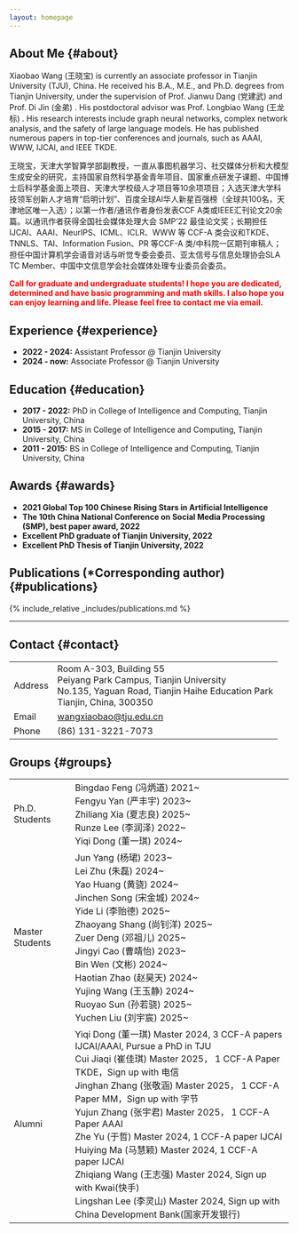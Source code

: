 ```yaml
---
layout: homepage
---
```


## About Me {#about}

Xiaobao Wang (王晓宝) is currently an associate professor in Tianjin University (TJU), China. He received his B.A., M.E., and Ph.D. degrees from Tianjin University, under the supervision of Prof. Jianwu Dang (党建武) and Prof. Di Jin (金弟) . His postdoctoral advisor was Prof. Longbiao Wang (王龙标) . His research interests include graph neural networks, complex network analysis, and the safety of large language models. He has published numerous papers in top-tier conferences and journals, such as AAAI, WWW, IJCAI, and IEEE TKDE.

王晓宝，天津大学智算学部副教授，一直从事图机器学习、社交媒体分析和大模型生成安全的研究，主持国家自然科学基金青年项目、国家重点研发子课题、中国博士后科学基金面上项目、天津大学校级人才项目等10余项项目；入选天津大学科技领军创新人才培育“启明计划”、百度全球Al华人新星百强榜（全球共100名，天津地区唯一入选）；以第一作者/通讯作者身份发表CCF A类或IEEE汇刊论文20余篇。以通讯作者获得全国社会媒体处理大会 SMP’22 最佳论文奖；长期担任 IJCAI、AAAI、NeurIPS、ICML、ICLR、WWW 等 CCF-A 类会议和TKDE、TNNLS、TAI、Information Fusion、PR 等CCF-A 类/中科院一区期刊审稿人；担任中国计算机学会语音对话与听觉专委会委员、亚太信号与信息处理协会SLA TC Member、中国中文信息学会社会媒体处理专业委员会委员。  

<strong style="color:red">Call for graduate and undergraduate students! I hope you are dedicated, determined and have basic programming and math skills. I also hope you can enjoy learning and life. Please feel free to contact me via email.</strong>


## Experience {#experience}

- **2022 - 2024:** Assistant Professor @ Tianjin University
- **2024 - now:** Associate Professor @ Tianjin University


## Education {#education}

- **2017 - 2022:** PhD in College of Intelligence and Computing, Tianjin University, China
- **2015 - 2017:** MS in College of Intelligence and Computing, Tianjin University, China
- **2011 - 2015:** BS in College of Intelligence and Computing, Tianjin University, China


## Awards {#awards}
- **2021 Global Top 100 Chinese Rising Stars in Artificial Intelligence** 
- **The 10th China National Conference on Social Media Processing (SMP), best paper award, 2022**
- **Excellent PhD graduate of Tianjin University, 2022**
- **Excellent PhD Thesis of Tianjin University, 2022**


## Publications (*Corresponding author) {#publications}
{% include_relative _includes/publications.md %}


----
## Contact {#contact}

<table class="contact-info">
  <tr>
    <td class="label"><i class="fa fa-map-marker"></i>  Address</td>
    <td>
      Room A-303, Building 55<br>
      Peiyang Park Campus, Tianjin University<br>
      No.135, Yaguan Road, Tianjin Haihe Education Park<br>
      Tianjin, China, 300350
    </td>
  </tr>
  <tr>
    <td class="label"><i class="fa fa-envelope"></i>  Email</td>
    <td><a href="mailto:wangxiaobao@tju.edu.cn">wangxiaobao@tju.edu.cn</a></td>
  </tr>
  <tr>
    <td class="label"><i class="fa fa-phone"></i>  Phone</td>
    <td>(86) 131-3221-7073</td>
  </tr>
</table>



## Groups {#groups}

<table class="contact-info">
  <tr>
      <td class="label">Ph.D. Students</td>
      <td>
          <div class="student-columns">
              <div class="student-column">
                  <div class="student-item">
                      <span class="student-name">Bingdao Feng (冯炳道)</span>
                      <span class="student-year">2021~</span>
                  </div>
                  <div class="student-item">
                      <span class="student-name">Fengyu Yan (严丰宇)</span>
                      <span class="student-year">2023~</span>
                  </div>
                  <div class="student-item">
                      <span class="student-name">Zhiliang Xia (夏志良)</span>
                      <span class="student-year">2025~</span>
                  </div>
              </div>
              <div class="student-column">
                  <div class="student-item">
                      <span class="student-name">Runze Lee (李润泽)</span>
                      <span class="student-year">2022~</span>
                  </div>
                  <div class="student-item">
                      <span class="student-name">Yiqi Dong (董一琪)</span>
                      <span class="student-year">2024~</span>
                 </div>
              </div>
          </div>
      </td>       
  </tr>
  <tr>
      <td class="label">Master Students</td>
      <td>
          <div class="student-columns">
              <div class="student-column">
                  <div class="student-item">
                      <span class="student-name">Jun Yang (杨珺)</span>
                      <span class="student-year">2023~</span>
                  </div>
                  <div class="student-item">
                      <span class="student-name">Lei Zhu (朱磊)</span>
                      <span class="student-year">2024~</span>
                  </div>
                  <div class="student-item">
                      <span class="student-name">Yao Huang (黄骁)</span>
                      <span class="student-year">2024~</span>
                  </div>
                  <div class="student-item">
                      <span class="student-name">Jinchen Song (宋金城)</span>
                      <span class="student-year">2024~</span>
                  </div>
                  <div class="student-item">
                      <span class="student-name">Yide Li (李贻德)</span>
                      <span class="student-year">2025~</span>
                  </div>
                  <div class="student-item">
                      <span class="student-name">Zhaoyang Shang (尚钊洋)</span>
                      <span class="student-year">2025~</span>
                  </div>
                  <div class="student-item">
                      <span class="student-name">Zuer Deng (邓祖儿)</span>
                      <span class="student-year">2025~</span>
                  </div>
              </div>
              <div class="student-column">
                  <div class="student-item">
                      <span class="student-name">Jingyi Cao (曹靖怡)</span>
                      <span class="student-year">2023~</span>
                  </div>
                  <div class="student-item">
                      <span class="student-name">Bin Wen (文彬)</span>
                      <span class="student-year">2024~</span>
                  </div>
                  <div class="student-item">
                      <span class="student-name">Haotian Zhao (赵昊天)</span>
                      <span class="student-year">2024~</span>
                  </div>
                  <div class="student-item">
                      <span class="student-name">Yujing Wang (王玉静)</span>
                      <span class="student-year">2024~</span>
                  </div>
                  <div class="student-item">
                      <span class="student-name">Ruoyao Sun (孙若骁)</span>
                      <span class="student-year">2025~</span>
                  </div>
                  <div class="student-item">
                      <span class="student-name">Yuchen Liu (刘宇宸)</span>
                      <span class="student-year">2025~</span>
                  </div>
              </div>
          </div>
      </td>
  </tr>
  <tr>
    <td class="label">Alumni</td>
     <td>
      Yiqi Dong (董一琪)	Master 2024, 3 CCF-A papers IJCAI/AAAI, Pursue a PhD in TJU<br>
      Cui Jiaqi (崔佳琪)   Master 2025， 1 CCF-A Paper TKDE，Sign up with 电信<br>
      Jinghan Zhang (张敬涵) Master 2025， 1 CCF-A Paper MM，Sign up with 字节<br>
      Yujun Zhang (张宇君)  Master 2025， 1 CCF-A Paper AAAI<br>
      Zhe Yu (于哲)	Master 2024, 1 CCF-A paper IJCAI<br>
      Huiying Ma (马慧颖)	Master 2024, 1 CCF-A paper IJCAI<br>
      Zhiqiang Wang (王志强)	Master 2024, Sign up with Kwai(快手)<br>
      Lingshan Lee (李灵山)	Master 2024, Sign up with China Development Bank(国家开发银行)
    </td>
  </tr>
</table>

